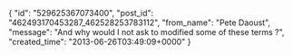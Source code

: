  {
   "id": "529625367073400",
   "post_id": "462493170453287_462528253783112",
   "from_name": "Pete Daoust",
   "message": "And why would I not ask to modified some of these terms ?",
   "created_time": "2013-06-26T03:49:09+0000"
 }
